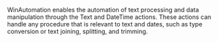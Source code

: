 WinAutomation enables the automation of text processing and data manipulation through the Text and DateTime actions. These actions can handle any procedure that is relevant to text and dates, such as type conversion or text joining, splitting, and trimming. 
